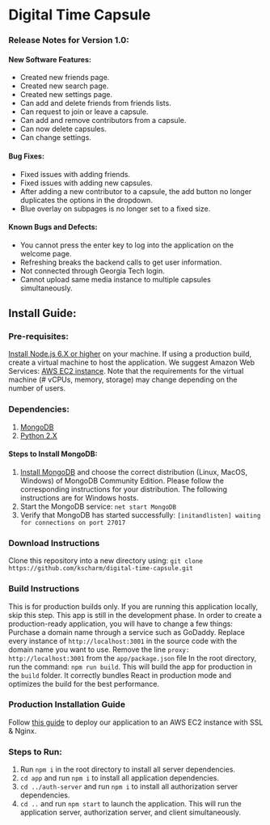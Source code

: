 # Digital Time Capsule

### Release Notes for Version 1.0:
#### New Software Features:
* Created new friends page.
* Created new search page.
* Created new settings page.
* Can add and delete friends from friends lists.
* Can request to join or leave a capsule.
* Can add and remove contributors from a capsule.
* Can now delete capsules.
* Can change settings.
#### Bug Fixes:
* Fixed issues with adding friends.
* Fixed issues with adding new capsules.
* After adding a new contributor to a capsule, the add button no longer duplicates the options in the dropdown.
* Blue overlay on subpages is no longer set to a fixed size.
#### Known Bugs and Defects:
* You cannot press the enter key to log into the application on the welcome page.
* Refreshing breaks the backend calls to get user information.
* Not connected through Georgia Tech login.
* Cannot upload same media instance to multiple capsules simultaneously.

## Install Guide:

### Pre-requisites:
[Install Node.js 6.X or higher](https://nodejs.org/en/download/) on your machine.
If using a production build, create a virtual machine to host the application. We suggest Amazon Web Services: [AWS EC2 instance](https://aws.amazon.com/ec2/instance-types/). Note that the requirements for the virtual machine (# vCPUs, memory, storage) may change depending on the number of users.

### Dependencies:
1. [MongoDB](https://www.mongodb.com/)
2. [Python 2.X](https://www.python.org/downloads/)

#### Steps to Install MongoDB:
1. [Install MongoDB](https://docs.mongodb.com/manual/administration/install-community) and choose the correct distribution (Linux, MacOS, Windows) of MongoDB Community Edition. Please follow the corresponding instructions for your distribution. The following instructions are for Windows hosts. 
2. Start the MongoDB service: ```net start MongoDB```
3. Verify that MongoDB has started successfully: ```[initandlisten] waiting for connections on port 27017```

### Download Instructions

Clone this repository into a new directory using: ```git clone https://github.com/kscharm/digital-time-capsule.git```


### Build Instructions
This is for production builds only. If you are running this application locally, skip this step.
This app is still in the development phase. In order to create a production-ready application, you will have to change a few things:
Purchase a domain name through a service such as GoDaddy.
Replace every instance of ```http://localhost:3001``` in the source code with the domain name you want to use.
Remove the line ```proxy: http://localhost:3001``` from the ```app/package.json``` file
In the root directory, run the command: ```npm run build```. This will build the app for production in the ```build``` folder. It correctly bundles React in production mode and optimizes the build for the best performance.

### Production Installation Guide
Follow [this guide](https://www.youtube.com/watch?v=GKIIL743Gjo&t=3s) to deploy our application to an AWS EC2 instance with SSL & Nginx.


### Steps to Run:
1. Run ```npm i``` in the root directory to install all server dependencies.
2. ```cd app``` and run ```npm i``` to install all application dependencies.
3. ```cd ../auth-server``` and run  ```npm i``` to install all authorization server dependencies.
4. ```cd ..``` and run ```npm start``` to launch the application. This will run the application server, authorization server, and client simultaneously.

